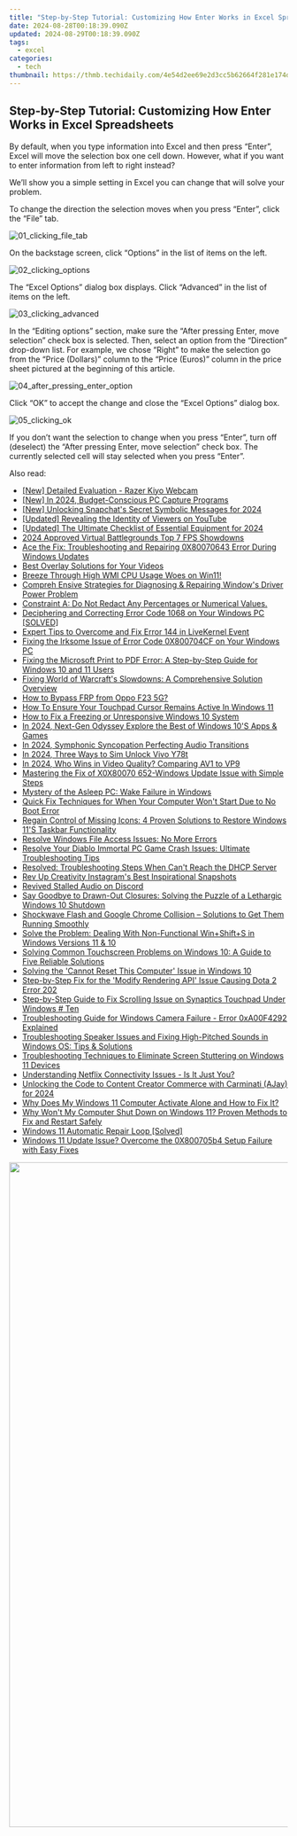 ```yaml
---
title: "Step-by-Step Tutorial: Customizing How Enter Works in Excel Spreadsheets"
date: 2024-08-28T00:18:39.090Z
updated: 2024-08-29T00:18:39.090Z
tags:
  - excel
categories:
  - tech
thumbnail: https://thmb.techidaily.com/4e54d2ee69e2d3cc5b62664f281e174d4bc506ec5c304888c5062a8c04d6107f.jpg
---
```


## Step-by-Step Tutorial: Customizing How Enter Works in Excel Spreadsheets

By default, when you type information into Excel and then press “Enter”, Excel will move the selection box one cell down. However, what if you want to enter information from left to right instead?

 We’ll show you a simple setting in Excel you can change that will solve your problem.

 To change the direction the selection moves when you press “Enter”, click the “File” tab.

![01_clicking_file_tab](https://static1.howtogeekimages.com/wordpress/wp-content/uploads/2016/02/01_clicking_file_tab-1.png) 

 On the backstage screen, click “Options” in the list of items on the left.

![02_clicking_options](https://static1.howtogeekimages.com/wordpress/wp-content/uploads/2016/02/02_clicking_options-2.png) 

 The “Excel Options” dialog box displays. Click “Advanced” in the list of items on the left.

![03_clicking_advanced](https://static1.howtogeekimages.com/wordpress/wp-content/uploads/2016/02/03_clicking_advanced.png) 

 In the “Editing options” section, make sure the “After pressing Enter, move selection” check box is selected. Then, select an option from the “Direction” drop-down list. For example, we chose “Right” to make the selection go from the “Price (Dollars)” column to the “Price (Euros)” column in the price sheet pictured at the beginning of this article.

![04_after_pressing_enter_option](https://static1.howtogeekimages.com/wordpress/wp-content/uploads/2016/02/04_after_pressing_enter_option.png) 

 Click “OK” to accept the change and close the “Excel Options” dialog box.

![05_clicking_ok](https://static1.howtogeekimages.com/wordpress/wp-content/uploads/2016/02/05_clicking_ok.png) 

 If you don’t want the selection to change when you press “Enter”, turn off (deselect) the “After pressing Enter, move selection” check box. The currently selected cell will stay selected when you press “Enter”.

<ins class="adsbygoogle"
     style="display:block"
     data-ad-format="autorelaxed"
     data-ad-client="ca-pub-7571918770474297"
     data-ad-slot="1223367746"></ins>



<ins class="adsbygoogle"
     style="display:block"
     data-ad-client="ca-pub-7571918770474297"
     data-ad-slot="8358498916"
     data-ad-format="auto"
     data-full-width-responsive="true"></ins>

<span class="atpl-alsoreadstyle">Also read:</span>
<div><ul>
<li><a href="https://screen-mirroring-recording.techidaily.com/1715806248703-new-detailed-evaluation-razer-kiyo-webcam/"><u>[New] Detailed Evaluation - Razer Kiyo Webcam</u></a></li>
<li><a href="https://screen-sharing-recording.techidaily.com/new-in-2024-budget-conscious-pc-capture-programs/"><u>[New] In 2024, Budget-Conscious PC Capture Programs</u></a></li>
<li><a href="https://snapchat-videos.techidaily.com/new-unlocking-snapchats-secret-symbolic-messages-for-2024/"><u>[New] Unlocking Snapchat's Secret Symbolic Messages for 2024</u></a></li>
<li><a href="https://youtube-docs.techidaily.com/ed-revealing-the-identity-of-viewers-on-youtube/"><u>[Updated] Revealing the Identity of Viewers on YouTube</u></a></li>
<li><a href="https://youtube-blog.techidaily.com/ed-the-ultimate-checklist-of-essential-equipment-for-2024/"><u>[Updated] The Ultimate Checklist of Essential Equipment for 2024</u></a></li>
<li><a href="https://screen-mirroring-recording.techidaily.com/2024-approved-virtual-battlegrounds-top-7-fps-showdowns/"><u>2024 Approved  Virtual Battlegrounds  Top 7 FPS Showdowns</u></a></li>
<li><a href="https://win-howtos.techidaily.com/ace-the-fix-troubleshooting-and-repairing-0x80070643-error-during-windows-updates/"><u>Ace the Fix: Troubleshooting and Repairing 0X80070643 Error During Windows Updates</u></a></li>
<li><a href="https://extra-tips.techidaily.com/best-overlay-solutions-for-your-videos/"><u>Best Overlay Solutions for Your Videos</u></a></li>
<li><a href="https://win-howtos.techidaily.com/1723204227541-breeze-through-high-wmi-cpu-usage-woes-on-win11/"><u>Breeze Through High WMI CPU Usage Woes on Win11!</u></a></li>
<li><a href="https://win-howtos.techidaily.com/compreh-ensive-strategies-for-diagnosing-and-repairing-windows-driver-power-problem/"><u>Compreh Ensive Strategies for Diagnosing & Repairing Window's Driver Power Problem</u></a></li>
<li><a href="https://win-howtos.techidaily.com/1723210600140-constraint-a-do-not-redact-any-percentages-or-numerical-values/"><u>Constraint A: Do Not Redact Any Percentages or Numerical Values.</u></a></li>
<li><a href="https://win-howtos.techidaily.com/deciphering-and-correcting-error-code-1068-on-your-windows-pc-solved/"><u>Deciphering and Correcting Error Code 1068 on Your Windows PC [SOLVED]</u></a></li>
<li><a href="https://win-howtos.techidaily.com/expert-tips-to-overcome-and-fix-error-144-in-livekernel-event/"><u>Expert Tips to Overcome and Fix Error 144 in LiveKernel Event</u></a></li>
<li><a href="https://win-howtos.techidaily.com/fixing-the-irksome-issue-of-error-code-0x800704cf-on-your-windows-pc/"><u>Fixing the Irksome Issue of Error Code 0X800704CF on Your Windows PC</u></a></li>
<li><a href="https://win-howtos.techidaily.com/fixing-the-microsoft-print-to-pdf-error-a-step-by-step-guide-for-windows-10-and-11-users/"><u>Fixing the Microsoft Print to PDF Error: A Step-by-Step Guide for Windows 10 and 11 Users</u></a></li>
<li><a href="https://win-howtos.techidaily.com/fixing-world-of-warcrafts-slowdowns-a-comprehensive-solution-overview/"><u>Fixing World of Warcraft's Slowdowns: A Comprehensive Solution Overview</u></a></li>
<li><a href="https://android-frp.techidaily.com/how-to-bypass-frp-from-oppo-f23-5g-by-drfone-android/"><u>How to Bypass FRP from Oppo F23 5G?</u></a></li>
<li><a href="https://win-howtos.techidaily.com/how-to-ensure-your-touchpad-cursor-remains-active-in-windows-11/"><u>How To Ensure Your Touchpad Cursor Remains Active In Windows 11</u></a></li>
<li><a href="https://win-howtos.techidaily.com/how-to-fix-a-freezing-or-unresponsive-windows-10-system/"><u>How to Fix a Freezing or Unresponsive Windows 10 System</u></a></li>
<li><a href="https://extra-approaches.techidaily.com/in-2024-next-gen-odyssey-explore-the-best-of-windows-10s-apps-and-games/"><u>In 2024, Next-Gen Odyssey  Explore the Best of Windows 10'S Apps & Games</u></a></li>
<li><a href="https://some-approaches.techidaily.com/in-2024-symphonic-syncopation-perfecting-audio-transitions/"><u>In 2024, Symphonic Syncopation  Perfecting Audio Transitions</u></a></li>
<li><a href="https://sim-unlock.techidaily.com/in-2024-three-ways-to-sim-unlock-vivo-y78t-by-drfone-android/"><u>In 2024, Three Ways to Sim Unlock Vivo Y78t</u></a></li>
<li><a href="https://fox-info.techidaily.com/in-2024-who-wins-in-video-quality-comparing-av1-to-vp9/"><u>In 2024, Who Wins in Video Quality? Comparing AV1 to VP9</u></a></li>
<li><a href="https://win-howtos.techidaily.com/mastering-the-fix-of-x0x80070-652-windows-update-issue-with-simple-steps/"><u>Mastering the Fix of X0X80070 652-Windows Update Issue with Simple Steps</u></a></li>
<li><a href="https://win-howtos.techidaily.com/mystery-of-the-asleep-pc-wake-failure-in-windows/"><u>Mystery of the Asleep PC: Wake Failure in Windows</u></a></li>
<li><a href="https://win-howtos.techidaily.com/quick-fix-techniques-for-when-your-computer-wont-start-due-to-no-boot-error/"><u>Quick Fix Techniques for When Your Computer Won't Start Due to No Boot Error</u></a></li>
<li><a href="https://win-howtos.techidaily.com/regain-control-of-missing-icons-4-proven-solutions-to-restore-windows-11s-taskbar-functionality/"><u>Regain Control of Missing Icons: 4 Proven Solutions to Restore Windows 11'S Taskbar Functionality</u></a></li>
<li><a href="https://win-howtos.techidaily.com/resolve-windows-file-access-issues-no-more-errors/"><u>Resolve Windows File Access Issues: No More Errors</u></a></li>
<li><a href="https://win-answers.techidaily.com/resolve-your-diablo-immortal-pc-game-crash-issues-ultimate-troubleshooting-tips/"><u>Resolve Your Diablo Immortal PC Game Crash Issues: Ultimate Troubleshooting Tips</u></a></li>
<li><a href="https://win-howtos.techidaily.com/resolved-troubleshooting-steps-when-cant-reach-the-dhcp-server/"><u>Resolved: Troubleshooting Steps When Can't Reach the DHCP Server</u></a></li>
<li><a href="https://instagram-videos.techidaily.com/rev-up-creativity-instagrams-best-inspirational-snapshots/"><u>Rev Up Creativity  Instagram's Best Inspirational Snapshots</u></a></li>
<li><a href="https://win-howtos.techidaily.com/revived-stalled-audio-on-discord/"><u>Revived Stalled Audio on Discord</u></a></li>
<li><a href="https://win-howtos.techidaily.com/say-goodbye-to-drawn-out-closures-solving-the-puzzle-of-a-lethargic-windows-10-shutdown/"><u>Say Goodbye to Drawn-Out Closures: Solving the Puzzle of a Lethargic Windows 10 Shutdown</u></a></li>
<li><a href="https://win-howtos.techidaily.com/shockwave-flash-and-google-chrome-collision-solutions-to-get-them-running-smoothly/"><u>Shockwave Flash and Google Chrome Collision – Solutions to Get Them Running Smoothly</u></a></li>
<li><a href="https://win-howtos.techidaily.com/solve-the-problem-dealing-with-non-functional-winplusshiftpluss-in-windows-versions-11-and-10/"><u>Solve the Problem: Dealing With Non-Functional Win+Shift+S in Windows Versions 11 & 10</u></a></li>
<li><a href="https://win-howtos.techidaily.com/solving-common-touchscreen-problems-on-windows-10-a-guide-to-five-reliable-solutions/"><u>Solving Common Touchscreen Problems on Windows 10: A Guide to Five Reliable Solutions</u></a></li>
<li><a href="https://win-howtos.techidaily.com/solving-the-cannot-reset-this-computer-issue-in-windows-10/"><u>Solving the 'Cannot Reset This Computer' Issue in Windows 10</u></a></li>
<li><a href="https://win-howtos.techidaily.com/step-by-step-fix-for-the-modify-rendering-api-issue-causing-dota-2-error-202/"><u>Step-by-Step Fix for the 'Modify Rendering API' Issue Causing Dota 2 Error 202</u></a></li>
<li><a href="https://win-howtos.techidaily.com/step-by-step-guide-to-fix-scrolling-issue-on-synaptics-touchpad-under-windows-ten/"><u>Step-by-Step Guide to Fix Scrolling Issue on Synaptics Touchpad Under Windows # Ten</u></a></li>
<li><a href="https://win-howtos.techidaily.com/troubleshooting-guide-for-windows-camera-failure-error-0xa00f4292-explained/"><u>Troubleshooting Guide for Windows Camera Failure - Error 0xA00F4292 Explained</u></a></li>
<li><a href="https://win-howtos.techidaily.com/troubleshooting-speaker-issues-and-fixing-high-pitched-sounds-in-windows-os-tips-and-solutions/"><u>Troubleshooting Speaker Issues and Fixing High-Pitched Sounds in Windows OS: Tips & Solutions</u></a></li>
<li><a href="https://win-howtos.techidaily.com/troubleshooting-techniques-to-eliminate-screen-stuttering-on-windows-11-devices/"><u>Troubleshooting Techniques to Eliminate Screen Stuttering on Windows 11 Devices</u></a></li>
<li><a href="https://win-howtos.techidaily.com/understanding-netflix-connectivity-issues-is-it-just-you/"><u>Understanding Netflix Connectivity Issues - Is It Just You?</u></a></li>
<li><a href="https://facebook-video-share.techidaily.com/unlocking-the-code-to-content-creator-commerce-with-carminati-ajay-for-2024/"><u>Unlocking the Code to Content Creator Commerce with Carminati (AJay) for 2024</u></a></li>
<li><a href="https://win-howtos.techidaily.com/why-does-my-windows-11-computer-activate-alone-and-how-to-fix-it/"><u>Why Does My Windows 11 Computer Activate Alone and How to Fix It?</u></a></li>
<li><a href="https://win-howtos.techidaily.com/why-wont-my-computer-shut-down-on-windows-11-proven-methods-to-fix-and-restart-safely/"><u>Why Won't My Computer Shut Down on Windows 11? Proven Methods to Fix and Restart Safely</u></a></li>
<li><a href="https://win-howtos.techidaily.com/windows-11-automatic-repair-loop-solved/"><u>Windows 11 Automatic Repair Loop [Solved]</u></a></li>
<li><a href="https://win-howtos.techidaily.com/windows-11-update-issue-overcome-the-0x800705b4-setup-failure-with-easy-fixes/"><u>Windows 11 Update Issue? Overcome the 0X800705b4 Setup Failure with Easy Fixes</u></a></li>
</ul></div>

<!-- affiliate ads begin -->
<a href="https://engwe.pxf.io/c/5597632/2093504/25579" target="_top" id="2093504"><img src="//a.impactradius-go.com/display-ad/25579-2093504" border="0" alt="" width="1200" height="1200"/></a><img height="0" width="0" src="https://imp.pxf.io/i/5597632/2093504/25579" style="position:absolute;visibility:hidden;" border="0" />
<!-- affiliate ads end -->